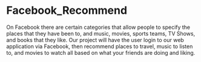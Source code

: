 Facebook_Recommend
==================

On Facebook there are certain categories that allow people to specify the places that they have been to, and music, movies, sports teams, TV Shows, and books that they like. Our project will have the user login to our web application via Facebook, then recommend places to travel, music to listen to, and movies to watch all based on what your friends are doing and liking.
